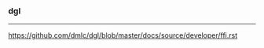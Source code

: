 ### dgl
---
https://github.com/dmlc/dgl/blob/master/docs/source/developer/ffi.rst

```
```

```
```

```
```


